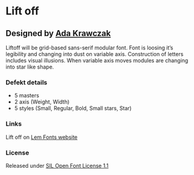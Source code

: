 # Lift off
## Designed by [Ada Krawczak](https://www.instagram.com/lines.dots/)

Liftoff will be grid-based sans-serif modular font. Font is loosing it’s legibility and changing into dust on variable axis. Construction of letters includes visual illusions. When variable axis moves modules are changing into star like shape.

### Defekt details
- 5 masters
- 2 axis (Weight, Width)
- 5 styles (Small, Regular, Bold, Small stars, Star)

### Links

Lift off on [Lem Fonts website](https://lemfont.xyz/liftoff)

### License

Released under [SIL Open Font License 1.1](https://scripts.sil.org/cms/scripts/page.php?site_id=nrsi&id=ofl)
